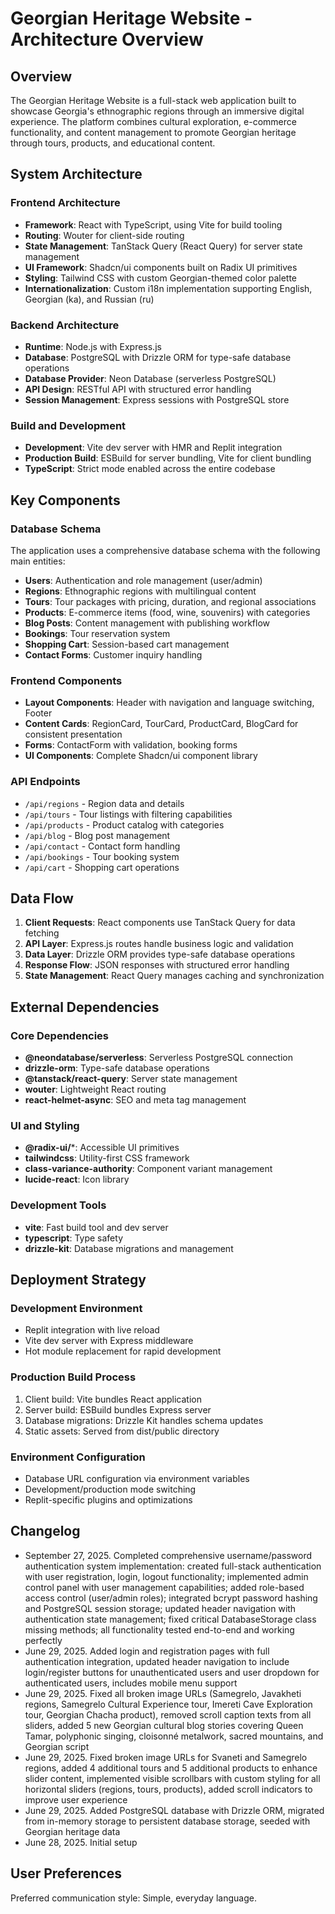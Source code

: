# Georgian Heritage Website - Architecture Overview

## Overview

The Georgian Heritage Website is a full-stack web application built to showcase Georgia's ethnographic regions through an immersive digital experience. The platform combines cultural exploration, e-commerce functionality, and content management to promote Georgian heritage through tours, products, and educational content.

## System Architecture

### Frontend Architecture
- **Framework**: React with TypeScript, using Vite for build tooling
- **Routing**: Wouter for client-side routing
- **State Management**: TanStack Query (React Query) for server state management
- **UI Framework**: Shadcn/ui components built on Radix UI primitives
- **Styling**: Tailwind CSS with custom Georgian-themed color palette
- **Internationalization**: Custom i18n implementation supporting English, Georgian (ka), and Russian (ru)

### Backend Architecture
- **Runtime**: Node.js with Express.js
- **Database**: PostgreSQL with Drizzle ORM for type-safe database operations
- **Database Provider**: Neon Database (serverless PostgreSQL)
- **API Design**: RESTful API with structured error handling
- **Session Management**: Express sessions with PostgreSQL store

### Build and Development
- **Development**: Vite dev server with HMR and Replit integration
- **Production Build**: ESBuild for server bundling, Vite for client bundling
- **TypeScript**: Strict mode enabled across the entire codebase

## Key Components

### Database Schema
The application uses a comprehensive database schema with the following main entities:
- **Users**: Authentication and role management (user/admin)
- **Regions**: Ethnographic regions with multilingual content
- **Tours**: Tour packages with pricing, duration, and regional associations
- **Products**: E-commerce items (food, wine, souvenirs) with categories
- **Blog Posts**: Content management with publishing workflow
- **Bookings**: Tour reservation system
- **Shopping Cart**: Session-based cart management
- **Contact Forms**: Customer inquiry handling

### Frontend Components
- **Layout Components**: Header with navigation and language switching, Footer
- **Content Cards**: RegionCard, TourCard, ProductCard, BlogCard for consistent presentation
- **Forms**: ContactForm with validation, booking forms
- **UI Components**: Complete Shadcn/ui component library

### API Endpoints
- `/api/regions` - Region data and details
- `/api/tours` - Tour listings with filtering capabilities
- `/api/products` - Product catalog with categories
- `/api/blog` - Blog post management
- `/api/contact` - Contact form handling
- `/api/bookings` - Tour booking system
- `/api/cart` - Shopping cart operations

## Data Flow

1. **Client Requests**: React components use TanStack Query for data fetching
2. **API Layer**: Express.js routes handle business logic and validation
3. **Data Layer**: Drizzle ORM provides type-safe database operations
4. **Response Flow**: JSON responses with structured error handling
5. **State Management**: React Query manages caching and synchronization

## External Dependencies

### Core Dependencies
- **@neondatabase/serverless**: Serverless PostgreSQL connection
- **drizzle-orm**: Type-safe database operations
- **@tanstack/react-query**: Server state management
- **wouter**: Lightweight React routing
- **react-helmet-async**: SEO and meta tag management

### UI and Styling
- **@radix-ui/***: Accessible UI primitives
- **tailwindcss**: Utility-first CSS framework
- **class-variance-authority**: Component variant management
- **lucide-react**: Icon library

### Development Tools
- **vite**: Fast build tool and dev server
- **typescript**: Type safety
- **drizzle-kit**: Database migrations and management

## Deployment Strategy

### Development Environment
- Replit integration with live reload
- Vite dev server with Express middleware
- Hot module replacement for rapid development

### Production Build Process
1. Client build: Vite bundles React application
2. Server build: ESBuild bundles Express server
3. Database migrations: Drizzle Kit handles schema updates
4. Static assets: Served from dist/public directory

### Environment Configuration
- Database URL configuration via environment variables
- Development/production mode switching
- Replit-specific plugins and optimizations

## Changelog

- September 27, 2025. Completed comprehensive username/password authentication system implementation: created full-stack authentication with user registration, login, logout functionality; implemented admin control panel with user management capabilities; added role-based access control (user/admin roles); integrated bcrypt password hashing and PostgreSQL session storage; updated header navigation with authentication state management; fixed critical DatabaseStorage class missing methods; all functionality tested end-to-end and working perfectly
- June 29, 2025. Added login and registration pages with full authentication integration, updated header navigation to include login/register buttons for unauthenticated users and user dropdown for authenticated users, includes mobile menu support
- June 29, 2025. Fixed all broken image URLs (Samegrelo, Javakheti regions, Samegrelo Cultural Experience tour, Imereti Cave Exploration tour, Georgian Chacha product), removed scroll caption texts from all sliders, added 5 new Georgian cultural blog stories covering Queen Tamar, polyphonic singing, cloisonné metalwork, sacred mountains, and Georgian script
- June 29, 2025. Fixed broken image URLs for Svaneti and Samegrelo regions, added 4 additional tours and 5 additional products to enhance slider content, implemented visible scrollbars with custom styling for all horizontal sliders (regions, tours, products), added scroll indicators to improve user experience
- June 29, 2025. Added PostgreSQL database with Drizzle ORM, migrated from in-memory storage to persistent database storage, seeded with Georgian heritage data
- June 28, 2025. Initial setup

## User Preferences

Preferred communication style: Simple, everyday language.